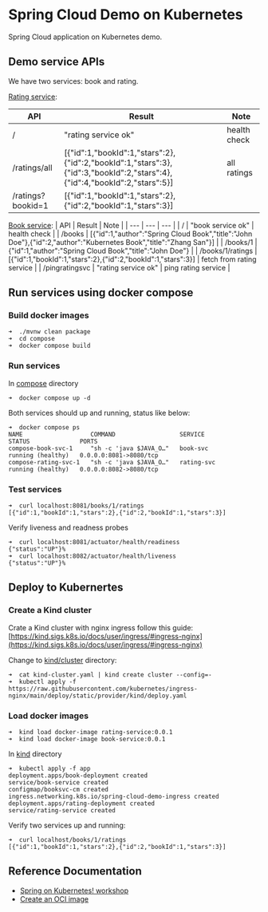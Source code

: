 # Spring Cloud Demo on Kubernetes

Spring Cloud application on Kubernetes demo.

## Demo service APIs
We have two services: book and rating.

[Rating service](rating-service/src/main/java/com/example/ratingservice/RatingServiceController.java):

| API  | Result | Note |
| --- | --- | --- |
| / | "rating service ok" | health check |
| /ratings/all | [{"id":1,"bookId":1,"stars":2},{"id":2,"bookId":1,"stars":3},{"id":3,"bookId":2,"stars":4},{"id":4,"bookId":2,"stars":5}] | all ratings |
| /ratings?bookid=1 | [{"id":1,"bookId":1,"stars":2},{"id":2,"bookId":1,"stars":3}] | |

[Book service](book-service/src/main/java/com/example/bookservice/BookServiceController.java):
| API  | Result | Note |
| --- | --- | --- |
| / | "book service ok" | health check |
| /books | [{"id":1,"author":"Spring Cloud Book","title":"John Doe"},{"id":2,"author":"Kubernetes Book","title":"Zhang San"}] |
| /books/1 | {"id":1,"author":"Spring Cloud Book","title":"John Doe"} |
| /books/1/ratings | [{"id":1,"bookId":1,"stars":2},{"id":2,"bookId":1,"stars":3}] | fetch from rating service |
| /pingratingsvc | "rating service ok" | ping rating service |

## Run services using docker compose
### Build docker images
```
➜  ./mvnw clean package
➜  cd compose
➜  docker compose build
```

### Run services

In [compose](compose) directory
```
➜  docker compose up -d
```

Both services should up and running, status like below:
```
➜  docker compose ps
NAME                   COMMAND                  SERVICE             STATUS              PORTS
compose-book-svc-1     "sh -c 'java $JAVA_O…"   book-svc            running (healthy)   0.0.0.0:8081->8080/tcp
compose-rating-svc-1   "sh -c 'java $JAVA_O…"   rating-svc          running (healthy)   0.0.0.0:8082->8080/tcp
```
### Test services

```
➜  curl localhost:8081/books/1/ratings
[{"id":1,"bookId":1,"stars":2},{"id":2,"bookId":1,"stars":3}]
```

Verify liveness and readness probes
```
➜  curl localhost:8081/actuator/health/readiness
{"status":"UP"}%
➜  curl localhost:8082/actuator/health/liveness
{"status":"UP"}%
```
## Deploy to Kubernertes

### Create a Kind cluster

Crate a Kind cluster with nginx ingress follow this guide: [https://kind.sigs.k8s.io/docs/user/ingress/#ingress-nginx](https://kind.sigs.k8s.io/docs/user/ingress/#ingress-nginx)

Change to [kind/cluster](kind/cluster/) directory:
```
➜  cat kind-cluster.yaml | kind create cluster --config=-
➜  kubectl apply -f https://raw.githubusercontent.com/kubernetes/ingress-nginx/main/deploy/static/provider/kind/deploy.yaml
```

### Load docker images

```
➜  kind load docker-image rating-service:0.0.1
➜  kind load docker-image book-service:0.0.1
```

In [kind](kind) directory
```
➜  kubectl apply -f app
deployment.apps/book-deployment created
service/book-service created
configmap/booksvc-cm created
ingress.networking.k8s.io/spring-cloud-demo-ingress created
deployment.apps/rating-deployment created
service/rating-service created
```

Verify two services up and running:
```
➜  curl localhost/books/1/ratings
[{"id":1,"bookId":1,"stars":2},{"id":2,"bookId":1,"stars":3}]
```

## Reference Documentation

* [Spring on Kubernetes! workshop](https://hackmd.io/@ryanjbaxter/spring-on-k8s-workshop)
* [Create an OCI image](https://docs.spring.io/spring-boot/docs/2.7.5/maven-plugin/reference/html/#build-image)

